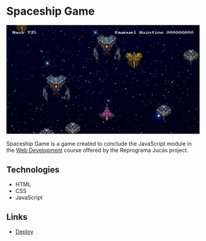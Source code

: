# Spaceship Game

![Spaceship Game](./images/layout.png)

Spaceship Game is a game created to conclude the JavaScript module in the [Web Development](https://emanuelquintino.github.io/Page-WDC/) course offered by the Reprograma Jucás project.

## Technologies

- HTML
- CSS
- JavaScript

## Links

- [Deploy](https://emanuelquintino.github.io/Spaceship-Game-WDC/)
